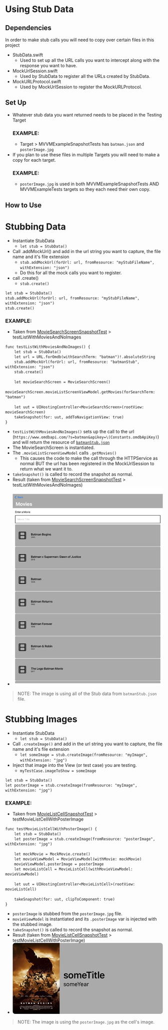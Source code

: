 # Using Stub Data
## Dependencies
In order to make stub calls you will need to copy over certain files in this project
* StubData.swift
  * Used to set up all the URL calls you want to intercept along with the response you want to have.
* MockUrlSession.swift
  * Used by StubData to register all the URLs created by StubData.
* MockURLProtocol.swift
  * Used by MockUrlSession to register the MockURLProtocol.

## Set Up
* Whatever stub data you want returned needs to be placed in the Testing Target
  ### EXAMPLE:
  * Target > MVVMExampleSnapshotTests has `batman.json` and `posterImage.jpg`
* If you plan to use these files in multiple Targets you will need to make a copy for each target.
  ### EXAMPLE:
  * `posterImage.jpg` is used in both MVVMExampleSnapshotTests AND MVVMExampleTests targets so they each need their own copy.

## How to Use
# Stubbing Data
* Instantiate StubData
  * `let stub = StubData()`
* Call .addMockUrl() and add in the url string you want to capture, the file name and it's file extension
  *  `stub.addMockUrl(forUrl: url, fromResource: "myStubFileName", withExtension: "json")`
  *  Do this for all the mock calls you want to register.
* call .create()
  * `stub.create()`
```
let stub = StubData()
stub.addMockUrl(forUrl: url, fromResource: "myStubFileName", withExtension: "json")
stub.create()
```
  ### EXAMPLE:
  * Taken from [MovieSearchScreenSnapshotTest](/MVVMExampleSnapshotTests/Views/Screens/MovieSearchScreenSnapshotTest.swift) > testListWithMoviesAndNoImages
```
func testListWithMoviesAndNoImages() {
    let stub = StubData()
    let url = URL.forOmdb(withSearchTerm: "batman")!.absoluteString
    stub.addMockUrl(forUrl: url, fromResource: "batmanStub", withExtension: "json")
    stub.create()

    let movieSearchScreen = MovieSearchScreen()
    movieSearchScreen.movieListScreenViewModel.getMovies(forSearchTerm: "batman")

    let uut = UIHostingController<MovieSearchScreen>(rootView: movieSearchScreen)
    takeSnapshot(for: uut, addToNavigationView: true)
}
```
   * `testListWithMoviesAndNoImages()` sets up the call to the url (`https://www.omdbapi.com/?s=batman&apikey=\(Constants.omdbApiKey)`) and will return the resource of [`batmanStub.json`](/MVVMExampleSnapshotTests/Base/TestResources/batmanStub.json)
   * The MovieSearchScreen is instantiated.
   * The `.movieListScreenViewModel` calls `.getMovies()`
     * This causes the code to make the call through the HTTPService as normal BUT the url has been registered in the MockUrlSession to return what we want it to.
   * `takeSnapshot()` is called to record the snapshot as normal.
   * Result (taken from [MovieSearchScreenSnapshotTest](/MVVMExampleSnapshotTests/__Snapshots__/MovieSearchScreenSnapshotTest/testListWithMoviesAndNoImages.iPadPro12_9.png) > testListWithMoviesAndNoImages)
   * <img src="/MVVMExampleSnapshotTests/__Snapshots__/MovieSearchScreenSnapshotTest/testListWithMoviesAndNoImages.iPadPro12_9.png" width="500">
> NOTE: The image is using all of the Stub data from `batmanStub.json` file.

# Stubbing Images
* Instantiate StubData
  * `let stub = StubData()`
* Call `.createImage()` and add in the url string you want to capture, the file name and it's file extension
  * `let someImage = stub.createImage(fromResource: "myImage", withExtension: "jpg")`
* Inject that image into the View (or test case) you are testing.
  * `myTestCase.imageToShow = someImage`
```
let stub = StubData()
let posterImage = stub.createImage(fromResource: "myImage", withExtension: "jpg")
```
  ### EXAMPLE:
  * Taken from [MovieListCellSnapshotTest](/MVVMExampleSnapshotTests/Views/Cells/MovieListCellSnapshotTest.swift) > testMovieListCellWithPosterImage
```
func testMovieListCellWithPosterImage() {
    let stub = StubData()
    let posterImage = stub.createImage(fromResource: "posterImage", withExtension: "jpg")

    let mockMovie = MockMovie.create()
    let movieViewModel = MovieViewModel(withMovie: mockMovie)
    movieViewModel.posterImage = posterImage
    let movieListCell = MovieListCell(withMovieViewModel: movieViewModel)

    let uut = UIHostingController<MovieListCell>(rootView: movieListCell)

    takeSnapshot(for: uut, clipToComponent: true)
}
```
  * `posterImage` is stubbed from the `posterImage.jpg` file.
  * `movieViewModel` is instantiated and its `.posterImage` var is injected with the stubbed image.
  * `takeSnapshot()` is called to record the snapshot as normal.
  * Result (taken from [MovieListCellSnapshotTest](/MVVMExampleSnapshotTests/__Snapshots__/MovieListCellSnapshotTest/testMovieListCellWithPosterImage.iPhoneSe.png) > testMovieListCellWithPosterImage)
  * <img src="/MVVMExampleSnapshotTests/__Snapshots__/MovieListCellSnapshotTest/testMovieListCellWithPosterImage.iPhoneSe.png" width="500">
> NOTE: The image is using the `posterImage.jpg` as the cell's image.
